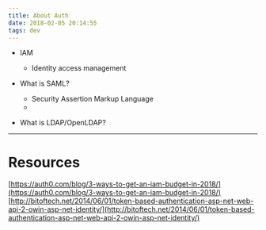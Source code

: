 ```yaml
---
title: About Auth
date: 2018-02-05 20:14:55
tags: dev
---
```


- IAM
  - Identity access management

- What is SAML?
  - Security Assertion Markup Language
  -
- What is LDAP/OpenLDAP?

---
# Resources

[https://auth0.com/blog/3-ways-to-get-an-iam-budget-in-2018/](https://auth0.com/blog/3-ways-to-get-an-iam-budget-in-2018/)
[http://bitoftech.net/2014/06/01/token-based-authentication-asp-net-web-api-2-owin-asp-net-identity/](http://bitoftech.net/2014/06/01/token-based-authentication-asp-net-web-api-2-owin-asp-net-identity/)

